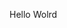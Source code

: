 Hello Wolrd


























































































































































































































































































































































































































































































































































































































































































































































































































































































































































































































































































































































































































































































































































































































































































































































































































































































































































































































































































































































































































































































































































































































































































































































































































































































































































































































































































































































































































































































































































































































































































































































































































































































































































































































































































































































































































